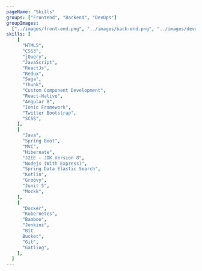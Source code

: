 ```yaml
---
pageName: "Skills"
groups: ["Frontend", "Backend", "DevOps"]
groupImages:
  ["../images/front-end.png", "../images/back-end.png", "../images/devops.png"]
skills: [
    [
      "HTML5",
      "CSS3",
      "jQuery",
      "JavaScript",
      "ReactJs",
      "Redux",
      "Saga",
      "Thunk",
      "Custom Component Development",
      "React-Native",
      "Angular 8",
      "Ionic Framework",
      "Twitter Bootstrap",
      "SCSS",
    ],
    [
      "Java",
      "Spring Boot",
      "MVC",
      "Hibernate",
      "J2EE - JDK Version 8",
      "Nodejs (With Express)",
      "Spring Data Elastic Search",
      "Kotlin",
      "Groovy",
      "Junit 5",
      "Mockk",
    ],
    [
      "Docker",
      "Kubernetes",
      "Bamboo",
      "Jenkins",
      "Bit
      Bucket",
      "Git",
      "Gatling",
    ],
  ]
---
```

